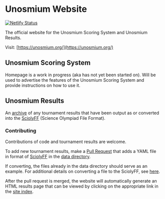 # Unosmium Website

[![Netlify Status](https://api.netlify.com/api/v1/badges/ff03ce31-0235-4742-b95e-389ec3ebb96a/deploy-status)](https://app.netlify.com/sites/unosmium/deploys)

The official website for the Unosmium Scoring System and Unosmium Results.

Visit: [https://unosmium.org/](https://unosmium.org/)

## Unosmium Scoring System

Homepage is a work in progress (aka has not yet been started on). Will be used
to advertise the features of the Unosmium Scoring System and provide
instructions on how to use it.

## Unosmium Results

An [archive](https://unosmium.org/results/) of any tournament results
that have been output as or converted into the
[SciolyFF](https://github.com/unosmium/sciolyff) (Science Olympiad File Format). 

### Contributing

Contributions of code and tournament results are welcome.

To add new tournament results, make a [Pull
Request](https://help.github.com/en/articles/creating-a-pull-request) that adds
a YAML file in format of [SciolyFF](https://github.com/unosmium/sciolyff) in the
[data directory](/data).

If converting, the files already in the data directory should serve as an
example. For additional details on converting a file to the SciolyFF, see
[here](https://github.com/unosmium/sciolyff-conversions).

After the pull request is merged, the website will automatically generate an
HTML results page that can be viewed by clicking on the appropriate link in the
[site index](https://unosmium.org/results/).
